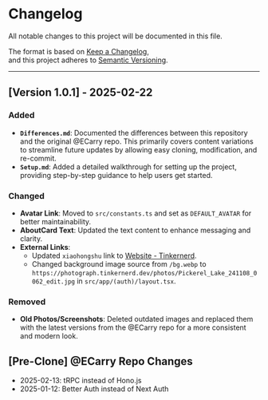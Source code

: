 # Changelog

All notable changes to this project will be documented in this file.

The format is based on [Keep a Changelog](https://keepachangelog.com/en/1.0.0/),  
and this project adheres to [Semantic Versioning](https://semver.org/spec/v2.0.0.html).

---

## [Version 1.0.1] - 2025-02-22

### Added
- **`Differences.md`**: Documented the differences between this repository and the original @ECarry repo. This primarily covers content variations to streamline future updates by allowing easy cloning, modification, and re-commit.
- **`Setup.md`**: Added a detailed walkthrough for setting up the project, providing step-by-step guidance to help users get started.

### Changed
- **Avatar Link**: Moved to `src/constants.ts` and set as `DEFAULT_AVATAR` for better maintainability.
- **AboutCard Text**: Updated the text content to enhance messaging and clarity.
- **External Links**:
  - Updated `xiaohongshu` link to [Website - Tinkernerd](https://tinkernerd.dev).
  - Changed background image source from `/bg.webp` to `https://photograph.tinkernerd.dev/photos/Pickerel_Lake_241108_0062_edit.jpg` in `src/app/(auth)/layout.tsx`.

### Removed
- **Old Photos/Screenshots**: Deleted outdated images and replaced them with the latest versions from the @ECarry repo for a more consistent and modern look.

## [Pre-Clone] @ECarry Repo Changes
- 2025-02-13: tRPC instead of Hono.js
- 2025-01-12: Better Auth instead of Next Auth